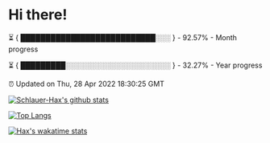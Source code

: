# Hi there!

⏳ { ███████████████████████████░░░ } - 92.57% - Month progress

⏳ { █████████░░░░░░░░░░░░░░░░░░░░░ } - 32.27% - Year progress

⏰ Updated on Thu, 28 Apr 2022 18:30:25 GMT


[![Schlauer-Hax's github stats](https://github-readme-stats.vercel.app/api?username=Schlauer-Hax&show_icons=true&theme=dark&count_private=true)](https://github.com/Schlauer-Hax)


[![Top Langs](https://github-readme-stats.vercel.app/api/top-langs/?username=Schlauer-Hax&layout=compact&theme=dark)](https://github.com/Schlauer-Hax?tab=repositories)


[![Hax's wakatime stats](https://github-readme-stats.vercel.app/api/wakatime?username=Hax&theme=dark)](https://wakatime.com/@Hax)

